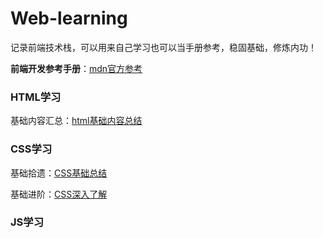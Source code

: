 # Web-learning
记录前端技术栈，可以用来自己学习也可以当手册参考，稳固基础，修炼内功！

**前端开发参考手册**：[mdn官方参考](https://developer.mozilla.org/zh-CN/)

### HTML学习
基础内容汇总：[html基础内容总结](https://juejin.cn/post/7133081535334318117)

### CSS学习
基础拾遗：[CSS基础总结](https://juejin.cn/post/6941206439624966152)

基础进阶：[CSS深入了解](https://juejin.cn/post/6844903894313598989)

### JS学习
